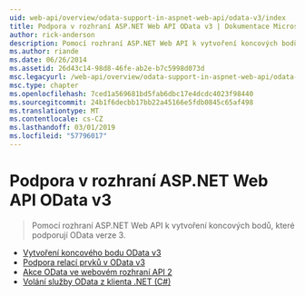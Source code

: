 ```yaml
---
uid: web-api/overview/odata-support-in-aspnet-web-api/odata-v3/index
title: Podpora v rozhraní ASP.NET Web API OData v3 | Dokumentace Microsoftu
author: rick-anderson
description: Pomocí rozhraní ASP.NET Web API k vytvoření koncových bodů, které podporují OData verze 3.
ms.author: riande
ms.date: 06/26/2014
ms.assetid: 26d43c14-98d8-46fe-ab2e-b7c5998d073d
msc.legacyurl: /web-api/overview/odata-support-in-aspnet-web-api/odata-v3
msc.type: chapter
ms.openlocfilehash: 7ced1a569681bd5fab6dbc17e4dcdc4023f98440
ms.sourcegitcommit: 24b1f6decbb17bb22a45166e5fdb0845c65af498
ms.translationtype: MT
ms.contentlocale: cs-CZ
ms.lasthandoff: 03/01/2019
ms.locfileid: "57796017"
---
```

<a name="supporting-odata-v3-in-aspnet-web-api"></a>Podpora v rozhraní ASP.NET Web API OData v3
====================
> Pomocí rozhraní ASP.NET Web API k vytvoření koncových bodů, které podporují OData verze 3.


- [Vytvoření koncového bodu OData v3](creating-an-odata-endpoint.md)
- [Podpora relací prvků v OData v3](working-with-entity-relations.md)
- [Akce OData ve webovém rozhraní API 2](odata-actions.md)
- [Volání služby OData z klienta .NET (C#)](calling-an-odata-service-from-a-net-client.md)
